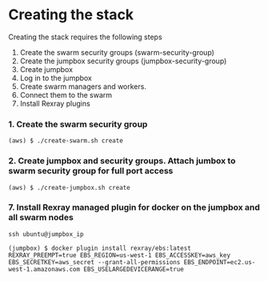 # Creating the stack

Creating the stack requires the following steps

1. Create the swarm security groups (swarm-security-group)
2. Create the jumpbox security groups (jumpbox-security-group)
3. Create jumpbox
4. Log in to the jumpbox
5. Create swarm managers and workers. 
6. Connect them to the swarm
7. Install Rexray plugins


### 1. Create the swarm security group

```
(aws) $ ./create-swarm.sh create
```

### 2. Create jumpbox and security groups. Attach jumbox to swarm security group for full port access

```
(aws) $ ./create-jumpbox.sh create
```

### 7. Install Rexray managed plugin for docker on the jumpbox and all swarm nodes

```
ssh ubuntu@jumpbox_ip

(jumpbox) $ docker plugin install rexray/ebs:latest REXRAY_PREEMPT=true EBS_REGION=us-west-1 EBS_ACCESSKEY=aws_key EBS_SECRETKEY=aws_secret --grant-all-permissions EBS_ENDPOINT=ec2.us-west-1.amazonaws.com EBS_USELARGEDEVICERANGE=true

```